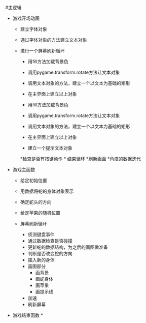 #主逻辑

* 游戏开场动画
	* 建立字体对象
	* 通过字体对象的方法建立文本对象
	* 进行一个屏幕刷新循环
		* 用fill方法加载背景色
		* 调用pygame.transform.rotate方法让文本对象
		* 调用文本对象的方法，建立一个以文本为基础的矩形
		* 在主界面上建立以上对象

		* 用fill方法加载背景色
		* 调用pygame.transform.rotate方法让文本对象
		* 调用文本对象的方法，建立一个以文本为基础的矩形
		* 在主界面上建立以上对象

		* 建立一个提示文本对象

		*检查是否有按键动作
			* 结束循环
		*刷新画面
		*角度的数据迭代
* 游戏主函数
	* 给定初始位置
	* 用数据将蛇的身体对象表示
	* 确定蛇头的方向
	* 给定苹果的随机位置

	* 屏幕刷新循环
		* 侦测键盘事件
		* 通过数据检查是否碰撞
		* 更新蛇的数据结构，为之后的画图做准备
		* 判断是否改变蛇的方向
		* 插入新的身体
		* 画图部分
			* 画背景
			* 画蛇身体
			* 画苹果
			* 画提示线
		* 加速
		* 刷新屏幕

* 游戏结束函数
	* 